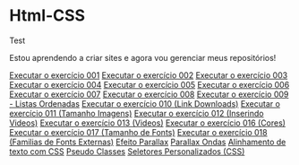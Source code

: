 # Html-CSS
 Test

 Estou aprendendo a criar sites e agora vou gerenciar meus repositórios!
 
 <a href="https://ser001.github.io/Html-CSS/Exercicios/ex002/index.html">Executar o exercício 001</a>
  <a href="https://ser001.github.io/Html-CSS/Exercicios/ex001/index.html">Executar o exercício 002</a>
 <a href="https://ser001.github.io/Html-CSS/Exercicios/ex003/index.html">Executar o exercício 003</a>
 <a href="https://ser001.github.io/Html-CSS/Exercicios/ex004/index.html">Executar o exercício 004</a>
 <a href="https://ser001.github.io/Html-CSS/Exercicios/ex005/index.html">Executar o exercício 005</a>
 <a href="https://ser001.github.io/Html-CSS/Exercicios/ex006/index.html">Executar o exercício 006</a>
 <a href="https://ser001.github.io/Html-CSS/Exercicios/ex007/index.html">Executar o exercício 007</a>
 <a href="https://ser001.github.io/Html-CSS/Exercicios/ex008/index.html">Executar o exercício 008</a>
 <a href="https://ser001.github.io/Html-CSS/Exercicios/ex009 listas ordenadas/index.html">Executar o exercício 009 - Listas Ordenadas</a>
 <a href="https://ser001.github.io/Html-CSS/Exercicios/ex0010 link downloads/index.html">Executar o exercício 010 (Link Downloads)</a>
 <a href="https://ser001.github.io/Html-CSS/Exercicios/ex011 Tam, Imagens/index.html">Executar o exercício 011 (Tamanho Imagens)</a>
 <a href="https://ser001.github.io/Html-CSS/Exercicios/ex012 inserindo video/index.html">Executar o exercício 012 (Inserindo Videos)</a>
 <a href="https://ser001.github.io/Html-CSS/Exercicios/ex013 Videos/index.html">Executar o exercício 013 (Videos)</a>
 <a href="https://ser001.github.io/Html-CSS/Exercicios/ex016 cores/index.html">Executar o exercício 016 (Cores)</a>
 <a href="https://ser001.github.io/Html-CSS/Exercicios/ex017 Tam.fontes/index.html">Executar o exercício 017 (Tamanho de Fonts)</a>
 <a href="https://ser001.github.io/Html-CSS/Exercicios/ex018 familias de fontes externas/index.html">Executar o exercício 018 (Familias de Fonts Externas)</a>
 <a href="https://ser001.github.io/Html-CSS/Exercicios/EfeitoParallax/index.html">Efeito Parallax</a>
 <a href="https://ser001.github.io/Html-CSS/Exercicios/Efeito Parallax-Ondas/index.html">Parallax Ondas</a>
 <a href="https://ser001.github.io/Html-CSS/Exercicios/Alinhamentos de texto com CSS/index.html">Alinhamento de texto com CSS</a>
 <a href="https://ser001.github.io/Html-CSS/Exercicios/Pseudo classes/index.html">Pseudo Classes</a>
 <a href="https://ser001.github.io/Html-CSS/Exercicios/Seletores Personalizados CSS/index.html">Seletores Personalizados (CSS)</a>
 

 








